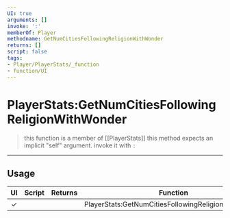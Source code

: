 ```yaml
---
UI: true
arguments: []
invoke: ':'
memberOf: Player
methodname: GetNumCitiesFollowingReligionWithWonder
returns: []
script: false
tags:
- Player/PlayerStats/_function
- function/UI
---
```

# PlayerStats:GetNumCitiesFollowingReligionWithWonder
> this function is a member of [[PlayerStats]]
> this method expects an implicit "self" argument. invoke it with `:`
-----
## Usage
|  UI | Script | Returns | Function | Arguments |
|:---:|:------:|-------:|:--------:|:---------|
|✓| ||PlayerStats:GetNumCitiesFollowingReligionWithWonder||
